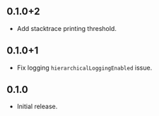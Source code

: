 ## 0.1.0+2

* Add stacktrace printing threshold.

## 0.1.0+1

* Fix logging `hierarchicalLoggingEnabled` issue.

## 0.1.0

* Initial release.
